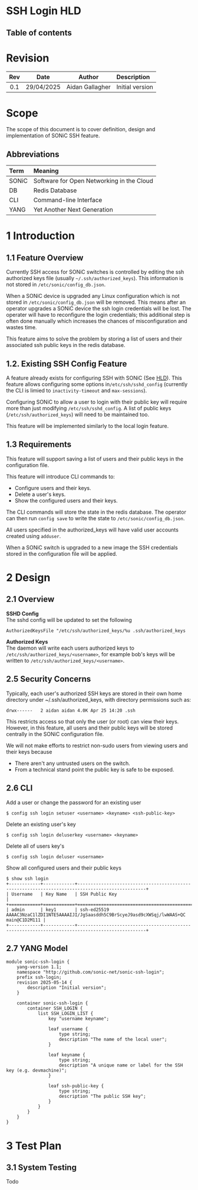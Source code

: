 # SSH Login HLD

## Table of contents

# Revision

| Rev | Date       | Author          | Description     |
|:---:|:----------:|:---------------:|:--------------- |
| 0.1 | 29/04/2025 | Aidan Gallagher | Initial version |

# Scope

The scope of this document is to cover definition, design and implementation of SONiC SSH feature.

## Abbreviations

| Term    | Meaning                                   |
|:------- |:----------------------------------------- |
| SONiC   | Software for Open Networking in the Cloud |
| DB      | Redis Database                            |
| CLI     | Сommand-line Interface                    |
| YANG    | Yet Another Next Generation               |

# 1 Introduction

## 1.1 Feature Overview

Currently SSH access for SONiC switches is controlled by editing the ssh authorized keys file (usually `~/.ssh/authorized_keys`). This information is not stored in `/etc/sonic/config_db.json`.

When a SONiC device is upgraded any Linux configuration which is not stored in `/etc/sonic/config_db.json` will be removed.
This means after an operator upgrades a SONiC device the ssh login credentials will be lost. The operater will have to reconfigure the login credentials; this additional step is often done manually which increases the chances of misconfiguration and wastes time. 

This feature aims to solve the problem by storing a list of users and their associated ssh public keys in the redis database. 

## 1.2. Existing SSH Config Feature 
A feature already exists for configuring SSH with SONiC (See [HLD](https://github.com/sonic-net/SONiC/blob/master/doc/ssh_config/ssh_config.md)). This feature allows configuring some options in`/etc/ssh/sshd_config` (currently the CLI is limied to `inactivity-timeout` and `max-sessions`).

Configuring SONiC to allow a user to login with their public key will require more than just modifying `/etc/ssh/sshd_config`. A list of public keys (`/etc/ssh/authorized_keys`) will need to be maintained too.

This feature will be implemented similarly to the local login feature.

## 1.3 Requirements

This feature will support saving a list of users and their public keys in the configuration file.

This feature will introduce CLI commands to:

* Configure users and their keys.
* Delete a user's keys.
* Show the configured users and their keys.

The CLI commands will store the state in the redis database. The operator can then run `config save` to write the state to `/etc/sonic/config_db.json`.

All users specified in the authorized_keys will have valid user accounts created using `adduser`.

When a SONiC switch is upgraded to a new image the SSH credentials stored in the configuration file will be applied.

# 2 Design

## 2.1 Overview

**SSHD Config**   
The sshd config will be updated to set the following
```
AuthorizedKeysFile "/etc/ssh/authorized_keys/%u .ssh/authorized_keys
```

**Authorized Keys**  
The daemon will write each users authorized keys to `/etc/ssh/authorized_keys/<username>`, for example bob's keys will be written to `/etc/ssh/authorized_keys/<username>`.


## 2.5 Security Concerns
Typically, each user's authorized SSH keys are stored in their own home directory under ~/.ssh/authorized_keys, with directory permissions such as:
```
drwx------   2 aidan aidan 4.0K Apr 25 14:20 .ssh
```
This restricts access so that only the user (or root) can view their keys. However, in this feature, all users and their public keys will be stored centrally in the SONiC configuration file.

We will not make efforts to restrict non-sudo users from viewing users and their keys because
* There aren't any untrusted users on the switch.
* From a technical stand point the public key is safe to be exposed.


## 2.6 CLI

Add a user or change the password for an existing user
```
$ config ssh login setuser <username> <keyname> <ssh-public-key> 
```

Delete an existing user's key
```
$ config ssh login deluserkey <username> <keyname>
```

Delete all of users key's
```
$ config ssh login deluser <username>
```

Show all configured users and their public keys
```
$ show ssh login
+------------+------------+------------------------------------------------------------------------------------------------+
| Username   | Key Name   | SSH Public Key                                                                                 |
+============+============+================================================================================================+
| admin      | key1       | ssh-ed25519 AAAAC3NzaC1lZDI1NTE5AAAAIJI/JgSaasddh5C9BrScyeJ9asd9cXWSqj/lwWAAS+QC main@C1D2M111 |
+------------+------------+------------------------------------------------------------------------------------------------+
```

## 2.7 YANG Model
```
module sonic-ssh-login {
    yang-version 1.1;
    namespace "http://github.com/sonic-net/sonic-ssh-login";
    prefix ssh-login;
    revision 2025-05-14 {
        description "Initial version";
    }

    container sonic-ssh-login {
        container SSH_LOGIN {
            list SSH_LOGIN_LIST {
                key "username keyname";

                leaf username {
                    type string;
                    description "The name of the local user";
                }

                leaf keyname {
                    type string;
                    description "A unique name or label for the SSH key (e.g. devmachine)";
                }

                leaf ssh-public-key {
                    type string;
                    description "The public SSH key";
                }
            }
        }
    }
}
```

# 3 Test Plan

## 3.1 System Testing
Todo